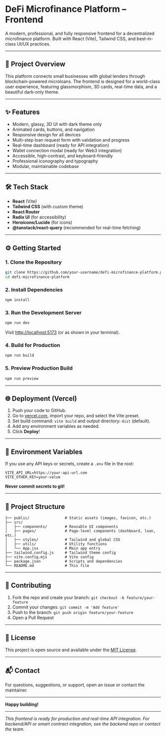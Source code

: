 # DeFi Microfinance Platform – Frontend

A modern, professional, and fully responsive frontend for a decentralized microfinance platform. Built with React (Vite), Tailwind CSS, and best-in-class UI/UX practices.

---

## 🚀 Project Overview
This platform connects small businesses with global lenders through blockchain-powered microloans. The frontend is designed for a world-class user experience, featuring glassmorphism, 3D cards, real-time data, and a beautiful dark-only theme.

---

## ✨ Features
- Modern, glassy, 3D UI with dark theme only
- Animated cards, buttons, and navigation
- Responsive design for all devices
- Multi-step loan request form with validation and progress
- Real-time dashboard (ready for API integration)
- Wallet connection modal (ready for Web3 integration)
- Accessible, high-contrast, and keyboard-friendly
- Professional iconography and typography
- Modular, maintainable codebase

---

## 🛠️ Tech Stack
- **React** (Vite)
- **Tailwind CSS** (with custom theme)
- **React Router**
- **Radix UI** (for accessibility)
- **Heroicons/Lucide** (for icons)
- **@tanstack/react-query** (recommended for real-time fetching)

---

## ⚙️ Getting Started

### 1. **Clone the Repository**
```bash
git clone https://github.com/your-username/defi-microfinance-platform.git
cd defi-microfinance-platform
```

### 2. **Install Dependencies**
```bash
npm install
```

### 3. **Run the Development Server**
```bash
npm run dev
```
Visit [http://localhost:5173](http://localhost:5173) (or as shown in your terminal).

### 4. **Build for Production**
```bash
npm run build
```

### 5. **Preview Production Build**
```bash
npm run preview
```

---

## 🌐 Deployment (Vercel)
1. Push your code to GitHub.
2. Go to [vercel.com](https://vercel.com/), import your repo, and select the Vite preset.
3. Set build command: `vite build` and output directory: `dist` (default).
4. Add any environment variables as needed.
5. Click **Deploy**!

---

## 🔑 Environment Variables
If you use any API keys or secrets, create a `.env` file in the root:
```
VITE_API_URL=https://your-api-url.com
VITE_OTHER_KEY=your-value
```
**Never commit secrets to git!**

---

## 📁 Project Structure
```
├── public/                # Static assets (images, favicon, etc.)
├── src/
│   ├── components/        # Reusable UI components
│   ├── pages/             # Page-level components (dashboard, loan, etc.)
│   ├── styles/            # Tailwind and global CSS
│   ├── utils/             # Utility functions
│   └── App.jsx            # Main app entry
├── tailwind.config.js     # Tailwind theme config
├── vite.config.mjs        # Vite config
├── package.json           # Scripts and dependencies
└── README.md              # This file
```

---

## 🤝 Contributing
1. Fork the repo and create your branch: `git checkout -b feature/your-feature`
2. Commit your changes: `git commit -m 'Add feature'`
3. Push to the branch: `git push origin feature/your-feature`
4. Open a Pull Request

---

## 📄 License
This project is open source and available under the [MIT License](LICENSE).

---

## 📬 Contact
For questions, suggestions, or support, open an issue or contact the maintainer.

---

**Happy building!**

---

*This frontend is ready for production and real-time API integration. For backend/API or smart contract integration, see the backend repo or contact the team.*
